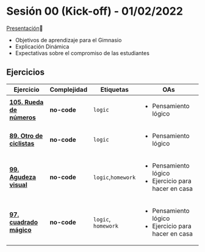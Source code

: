 # Sesión 00 (Kick-off) - 01/02/2022

[Presentación](https://docs.google.com/presentation/d/1ncCyOcIuMkMz_dMPaUSWmyiplbtXvHIBa0ZDuITqh7k/edit?usp=sharing)🔗

- Objetivos de aprendizaje para el Gimnasio
- Explicación Dinámica
- Expectativas sobre el compromiso de las estudiantes

## Ejercicios

| Ejercicio                                                        | Complejidad                    | Etiquetas                    | OAs                                                                               |
| ---------------------------------------------------------------- | ------------------------------ | ---------------------------- | --------------------------------------------------------------------------------- |
| [**105. Rueda de números**](https://www.cgtentubanco.org/bbva/2/rompecocos/rompecocos.htm)                                                  |  **no-code**        | `logic`           | <ul><li> Pensamiento lógico </li></ul>                                       |
| [**89. Otro de ciclistas**](https://www.cgtentubanco.org/bbva/2/rompecocos/rompecocos_histo.htm)                                                  |  **no-code**        | `logic`           | <ul><li> Pensamiento lógico </li></ul>                                       |
| [**99. Agudeza visual**](https://www.cgtentubanco.org/bbva/2/rompecocos/rompecocos_histo.htm)       | **no-code**        | `logic`,`homework`           | <ul><li> Pensamiento lógico </li><li> Ejercicio para hacer en casa </li></ul>                                       |
| [**97. cuadrado mágico**](https://www.cgtentubanco.org/bbva/2/rompecocos/rompecocos_histo.htm) | **no-code** | `logic`, `homework` | <ul><li> Pensamiento lógico</li><li> Ejercicio para hacer en casa </li></ul> |
